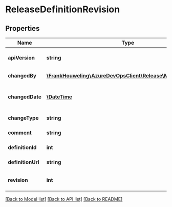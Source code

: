 # ReleaseDefinitionRevision

## Properties
Name | Type | Description | Notes
------------ | ------------- | ------------- | -------------
**apiVersion** | **string** | Gets api-version for revision object. | [optional] 
**changedBy** | [**\FrankHouweling\AzureDevOpsClient\Release\Model\IdentityRef**](IdentityRef.md) | Gets the identity who did change. | [optional] 
**changedDate** | [**\DateTime**](\DateTime.md) | Gets date on which ReleaseDefinition changed. | [optional] 
**changeType** | **string** | Gets type of change. | [optional] 
**comment** | **string** | Gets comments for revision. | [optional] 
**definitionId** | **int** | Get id of the definition. | [optional] 
**definitionUrl** | **string** | Gets definition URL. | [optional] 
**revision** | **int** | Get revision number of the definition. | [optional] 

[[Back to Model list]](../README.md#documentation-for-models) [[Back to API list]](../README.md#documentation-for-api-endpoints) [[Back to README]](../README.md)


